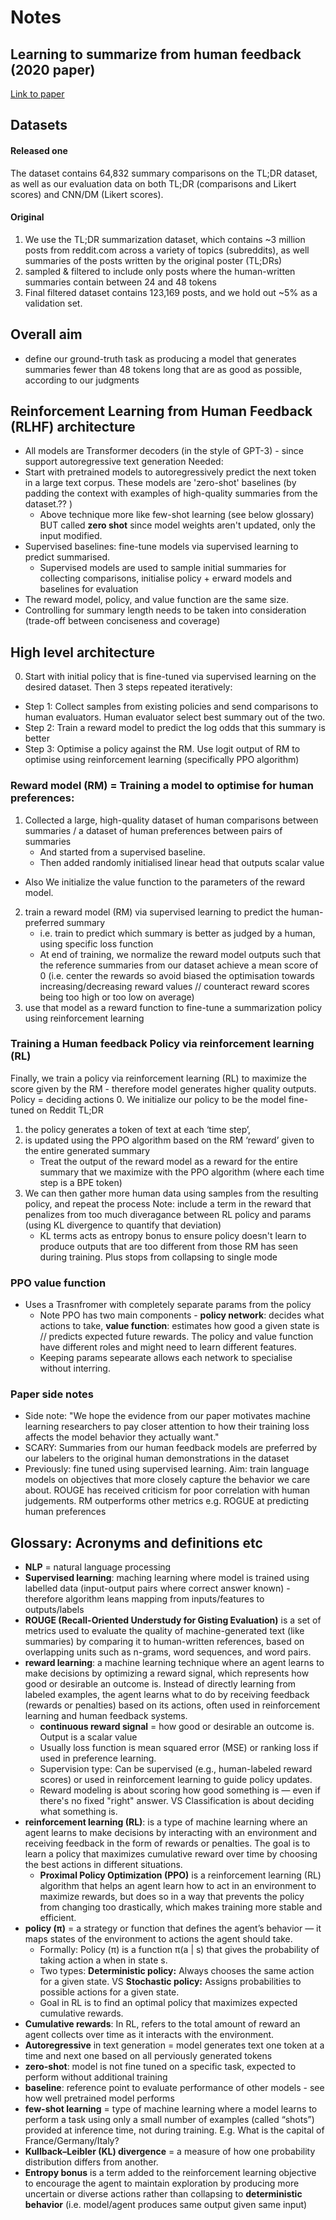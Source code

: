 # Notes

## Learning to summarize from human feedback (2020 paper)
[Link to paper](https://arxiv.org/pdf/2009.01325)

## Datasets
#### Released one
The dataset contains 64,832 summary comparisons on the TL;DR dataset, as well as our evaluation data on both TL;DR
(comparisons and Likert scores) and CNN/DM (Likert scores).
#### Original
1. We use the TL;DR summarization dataset, which contains ~3 million posts from reddit.com across a variety of topics (subreddits), as well summaries of the posts written by the original poster (TL;DRs)
2. sampled & filtered to include only posts where the human-written summaries contain between 24 and 48 tokens
3. Final filtered dataset contains 123,169 posts, and we hold out ~5% as a validation set.

## Overall aim
- define our ground-truth task as producing a model that generates summaries fewer than 48 tokens long that are as good as possible, according to our judgments

## Reinforcement Learning from Human Feedback (RLHF) architecture
-  All models are Transformer decoders (in the style of GPT-3) - since support autoregressive text generation
Needed:
- Start with pretrained models to autoregressively predict the next token in a large text corpus. These models are 'zero-shot' baselines (by padding the context with examples of high-quality summaries from the dataset.?? ) 
    - Above technique more like few-shot learning (see below glossary) BUT called **zero shot** since model weights aren't updated, only the input modified.
- Supervised baselines: fine-tune models via supervised learning to predict summarised.
    - Supervised models are used to sample initial summaries for collecting comparisons, initialise policy + erward models and baselines for evaluation 
- The reward model, policy, and value function are the same size.
- Controlling for summary length needs to be taken into consideration (trade-off between conciseness and coverage)

## High level architecture
0. Start with initial policy that is fine-tuned via supervised learning on the desired dataset.  Then 3 steps repeated iteratively:
- Step 1: Collect samples from existing policies and send comparisons to human evaluators. Human evaluator select best summary out of the two.
- Step 2: Train a reward model to predict the log odds that this summary is better
- Step 3: Optimise a policy against the RM. Use logit output of RM to optimise using reinforcement learning (specifically PPO algorithm) 

### Reward model (RM) = Training a model to optimise for human preferences:
1. Collected a large, high-quality dataset of human comparisons between summaries / a dataset of human preferences between pairs of summaries
    - And started from a supervised baseline.
    - Then added randomly initialised linear head that outputs scalar value
- Also We initialize the value function to the parameters of the reward model.
2. train a reward model (RM) via supervised learning to predict the human-preferred summary
    - i.e. train to predict which summary is better as judged by a human, using specific loss function
    - At end of training, we normalize the reward model outputs such that the reference summaries from our dataset achieve a mean score of 0 (i.e. center the rewards so avoid biased the optimisation towards increasing/decreasing reward values // counteract reward scores being too high or too low on average)
3. use that model as a reward function to fine-tune a summarization policy using reinforcement learning

### Training a Human feedback Policy via reinforcement learning (RL)
Finally, we train a policy via reinforcement learning (RL) to maximize the score given by the RM - therefore model generates higher quality outputs. Policy = deciding actions
0. We initialize our policy to be the model fine-tuned on Reddit TL;DR
1. the policy generates a token of text at each ‘time step’, 
2. is updated using the PPO algorithm based on the RM ‘reward’ given to the entire generated summary
    - Treat the output of the reward model as a reward for the entire summary that we maximize with the PPO algorithm (where each time step is a BPE token)
3.  We can then gather more human data using samples from the resulting policy, and repeat the process
Note: include a term in the reward that penalizes from too much diveragance between RL policy and params (using KL divergence to quantify that deviation)
    - KL terms acts as entropy bonus to ensure policy doesn't learn to produce outputs that are too different from those RM has seen during training. Plus stops from collapsing to single mode

### PPO value function
- Uses a Trasnfromer with completely separate params from the policy 
    - Note PPO has two main components - **policy network**: decides what actions to take, **value function**: estimates how good a given state is // predicts expected future rewards. The policy and value function have different roles and might need to learn different features.
    - Keeping params sepearate allows each network to specialise without interring. 

### Paper side notes
- Side note: "We hope the evidence from our paper motivates machine
learning researchers to pay closer attention to how their training loss affects the
model behavior they actually want."
- SCARY: Summaries from our human feedback models are preferred by our labelers to the original human demonstrations in the dataset
- Previously: fine tuned using supervised learning. Aim: train language models on objectives that more
closely capture the behavior we care about. ROUGE has received criticism for poor correlation with human judgements. RM outperforms other metrics e.g. ROGUE at predicting human preferences

## Glossary: Acronyms and definitions etc
- **NLP** = natural language processing
- **Supervised learning**: maching learning where model is trained using labelled data (input-output pairs where correct answer known) - therefore algorithm leans mapping from inputs/features to outputs/labels
- **ROUGE (Recall-Oriented Understudy for Gisting Evaluation)** is a set of metrics used to evaluate the quality of machine-generated text (like summaries) by comparing it to human-written references, based on overlapping units such as n-grams, word sequences, and word pairs.
- **reward learning**: a machine learning technique where an agent learns to make decisions by optimizing a reward signal, which represents how good or desirable an outcome is.  Instead of directly learning from labeled examples, the agent learns what to do by receiving feedback (rewards or penalties) based on its actions, often used in reinforcement learning and human feedback systems.
    - **continuous reward signal** = how good or desirable an outcome is. Output is a scalar value
    - Usually loss function is mean squared error (MSE) or ranking loss if used in preference learning.
    - Supervision type: Can be supervised (e.g., human-labeled reward scores) or used in reinforcement learning to guide policy updates.
    - Reward modeling is about scoring how good something is — even if there's no fixed "right" answer. VS Classification is about deciding what something is.
- **reinforcement learning (RL)**: is a type of machine learning where an agent learns to make decisions by interacting with an environment and receiving feedback in the form of rewards or penalties. The goal is to learn a policy that maximizes cumulative reward over time by choosing the best actions in different situations.
    - **Proximal Policy Optimization (PPO)** is a reinforcement learning (RL) algorithm that helps an agent learn how to act in an environment to maximize rewards, but does so in a way that prevents the policy from changing too drastically, which makes training more stable and efficient.
- **policy (π)** = a strategy or function that defines the agent’s behavior — it maps states of the environment to actions the agent should take.
    - Formally: Policy (π) is a function π(a | s) that gives the probability of taking action a when in state s.
    - Two types: **Deterministic policy:** Always chooses the same action for a given state. VS **Stochastic policy:** Assigns probabilities to possible actions for a given state.
    - Goal in RL is to find an optimal policy that maximizes expected cumulative rewards.
- **Cumulative rewards**: In RL, refers to the total amount of reward an agent collects over time as it interacts with the environment.
- **Autoregressive** in text generation = model generates text one token at a time and next one based on all perviously generated tokens
- **zero-shot**: model is not fine tuned on a specific task, expected to perform without additional training
- **baseline**: reference point to evaluate performance of other models - see how well pretrained model performs 
- **few-shot learning** = type of machine learning where a model learns to perform a task using only a small number of examples (called “shots”) provided at inference time, not during training. E.g. What is the capital of France/Germany/Italy?
- **Kullback–Leibler (KL) divergence** = a measure of how one probability distribution differs from another.
- **Entropy bonus** is a term added to the reinforcement learning objective to encourage the agent to maintain exploration by producing more uncertain or diverse actions rather than collapsing to **deterministic behavior** (i.e. model/agent produces same output given same input)